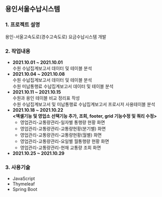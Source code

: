 ## 용인서울수납시스템
### 1. 프로젝트 설명
용인-서울고속도로(경수고속도로) 요금수납시스템 개발
### 2. 작업내용
 - **2021.10.01 ~ 2021.10.01**   
  수원 수납집계보고서 데이터 및 테이블 분석   
 - **2021.10.04 ~ 2021.10.08**   
  수원 수납집계보고서 데이터 및 테이블 분석   
  수원 미납통행료 수납집계보고서 데이터 및 테이블 분석
 - **2021.10.11 ~ 2021.10.15**   
  수원과 용인 테이블 비교 정리표 작성   
  수원 수납집계보고서 및 미납통행료 수납집계보고서 프로시저 사용테이블 분석   
 - **2021.10.18 ~ 2021.10.22**       
**<엑셀기능 및 영업소 선택기능 추가, 조회, footer, grid 기능수정 및 쿼리 수정>**   
   - 영업관리-교통량관리-일자별 통행량 현황 화면   
   - 영업관리-교통량관리-교통량현황(분기별) 화면   
   - 영업관리-교통량관리-교통량현황(월별) 화면   
   - 영업관리-교통량관리-요일별 월통행량 현황 화면   
   - 영업관리-교통량관리-현재 교통량 조회 화면   
 - **2021.10.25 ~ 2021.10.29**   

### 3. 사용기술   
 - JavaScript
 - Thymeleaf
 - Spring Boot
